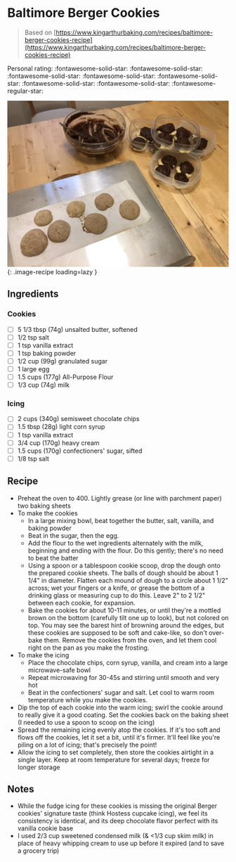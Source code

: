 # Baltimore Berger Cookies

> Based on [https://www.kingarthurbaking.com/recipes/baltimore-berger-cookies-recipe](https://www.kingarthurbaking.com/recipes/baltimore-berger-cookies-recipe)

<!-- {cts} rating=4; (User can specify rating on scale of 1-5) -->
Personal rating: :fontawesome-solid-star: :fontawesome-solid-star: :fontawesome-solid-star: :fontawesome-solid-star: :fontawesome-solid-star: :fontawesome-solid-star: :fontawesome-solid-star: :fontawesome-regular-star:
<!-- {cte} -->

<!-- {cts} name_image=baltimore_berger_cookies.jpeg; (User can specify image name) -->
![baltimore_berger_cookies.jpeg](./baltimore_berger_cookies.jpeg){: .image-recipe loading=lazy }
<!-- {cte} -->

## Ingredients

### Cookies

* [ ] 5 1/3 tbsp (74g) unsalted butter, softened
* [ ] 1/2 tsp salt
* [ ] 1 tsp vanilla extract
* [ ] 1 tsp baking powder
* [ ] 1/2 cup (99g) granulated sugar
* [ ] 1 large egg
* [ ] 1.5 cups (177g) All-Purpose Flour
* [ ] 1/3 cup (74g) milk

### Icing

* [ ] 2 cups (340g) semisweet chocolate chips
* [ ] 1.5 tbsp (28g) light corn syrup
* [ ] 1 tsp vanilla extract
* [ ] 3/4 cup (170g) heavy cream
* [ ] 1.5 cups (170g) confectioners' sugar, sifted
* [ ] 1/8 tsp salt

## Recipe

* Preheat the oven to 400. Lightly grease (or line with parchment paper) two baking sheets
* To make the cookies
    * In a large mixing bowl, beat together the butter, salt, vanilla, and baking powder
    * Beat in the sugar, then the egg.
    * Add the flour to the wet ingredients alternately with the milk, beginning and ending with the flour. Do this gently; there's no need to beat the batter
    * Using a spoon or a tablespoon cookie scoop, drop the dough onto the prepared cookie sheets. The balls of dough should be about 1 1/4" in diameter. Flatten each mound of dough to a circle about 1 1/2" across; wet your fingers or a knife, or grease the bottom of a drinking glass or measuring cup to do this. Leave 2" to 2 1/2" between each cookie, for expansion.
    * Bake the cookies for about 10-11 minutes, or until they're a mottled brown on the bottom (carefully tilt one up to look), but not colored on top. You may see the barest hint of browning around the edges, but these cookies are supposed to be soft and cake-like, so don't over-bake them. Remove the cookies from the oven, and let them cool right on the pan as you make the frosting.
* To make the icing
    * Place the chocolate chips, corn syrup, vanilla, and cream into a large microwave-safe bowl
    * Repeat microwaving for 30-45s and stirring until smooth and very hot
    * Beat in the confectioners' sugar and salt. Let cool to warm room temperature while you make the cookies.
* Dip the top of each cookie into the warm icing; swirl the cookie around to really give it a good coating. Set the cookies back on the baking sheet (I needed to use a spoon to scoop on the icing)
* Spread the remaining icing evenly atop the cookies. If it's too soft and flows off the cookies, let it set a bit, until it's firmer. It'll feel like you're piling on a lot of icing; that's precisely the point!
* Allow the icing to set completely, then store the cookies airtight in a single layer. Keep at room temperature for several days; freeze for longer storage

## Notes

* While the fudge icing for these cookies is missing the original Berger cookies' signature taste (think Hostess cupcake icing), we feel its consistency is identical, and its deep chocolate flavor perfect with its vanilla cookie base
* I used 2/3 cup sweetened condensed milk (& <1/3 cup skim milk) in place of heavy whipping cream to use up before it expired (and to save a grocery trip)
